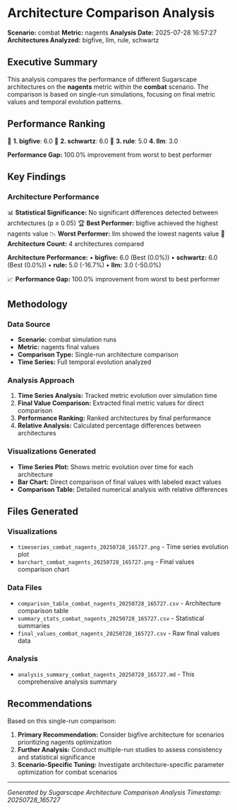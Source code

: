 # Architecture Comparison Analysis

**Scenario:** combat
**Metric:** nagents
**Analysis Date:** 2025-07-28 16:57:27
**Architectures Analyzed:** bigfive, llm, rule, schwartz

## Executive Summary

This analysis compares the performance of different Sugarscape architectures on the **nagents** metric within the **combat** scenario. The comparison is based on single-run simulations, focusing on final metric values and temporal evolution patterns.

## Performance Ranking

🥇 **1. bigfive**: 6.0
🥈 **2. schwartz**: 6.0
🥉 **3. rule**: 5.0
   **4. llm**: 3.0

**Performance Gap:** 100.0% improvement from worst to best performer

## Key Findings

### Architecture Performance
📊 **Statistical Significance:** No significant differences detected between architectures (p ≥ 0.05)
🏆 **Best Performer:** bigfive achieved the highest nagents value
📉 **Worst Performer:** llm showed the lowest nagents value
🔢 **Architecture Count:** 4 architectures compared

**Architecture Performance:**
• **bigfive:** 6.0 (Best (0.0%))
• **schwartz:** 6.0 (Best (0.0%))
• **rule:** 5.0 (-16.7%)
• **llm:** 3.0 (-50.0%)

📈 **Performance Gap:** 100.0% improvement from worst to best performer

## Methodology

### Data Source
- **Scenario:** combat simulation runs
- **Metric:** nagents final values
- **Comparison Type:** Single-run architecture comparison
- **Time Series:** Full temporal evolution analyzed

### Analysis Approach
1. **Time Series Analysis:** Tracked metric evolution over simulation time
2. **Final Value Comparison:** Extracted final metric values for direct comparison
3. **Performance Ranking:** Ranked architectures by final performance
4. **Relative Analysis:** Calculated percentage differences between architectures

### Visualizations Generated
- **Time Series Plot:** Shows metric evolution over time for each architecture
- **Bar Chart:** Direct comparison of final values with labeled exact values
- **Comparison Table:** Detailed numerical analysis with relative differences

## Files Generated

### Visualizations
- `timeseries_combat_nagents_20250728_165727.png` - Time series evolution plot
- `barchart_combat_nagents_20250728_165727.png` - Final values comparison chart

### Data Files
- `comparison_table_combat_nagents_20250728_165727.csv` - Architecture comparison table
- `summary_stats_combat_nagents_20250728_165727.csv` - Statistical summaries
- `final_values_combat_nagents_20250728_165727.csv` - Raw final values data

### Analysis
- `analysis_summary_combat_nagents_20250728_165727.md` - This comprehensive analysis summary

## Recommendations

Based on this single-run comparison:
1. **Primary Recommendation:** Consider bigfive architecture for scenarios prioritizing nagents optimization
2. **Further Analysis:** Conduct multiple-run studies to assess consistency and statistical significance
3. **Scenario-Specific Tuning:** Investigate architecture-specific parameter optimization for combat scenarios


---
*Generated by Sugarscape Architecture Comparison Analysis*
*Timestamp: 20250728_165727*
